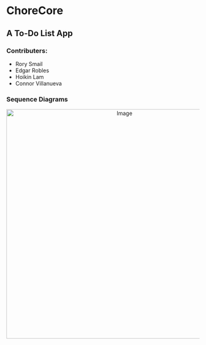 # ChoreCore

## A To-Do List App

### Contributers:

- Rory Smail
- Edgar Robles
- Hoikin Lam
- Connor Villanueva

### Sequence Diagrams
<p align="center">
  <img src="https://github.com/user-attachments/assets/59556df0-bf12-4477-9219-0e6f9d70c38d" alt="Image" width="600"/>
</p>
